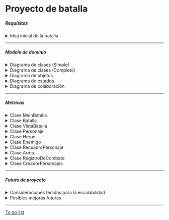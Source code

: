 # Proyecto de batalla

<h5> Requisitos </h5>

<details>
  <summary> Idea inicial de la batalla </summary><br>

  [Link](../docs/proyectos/pyBatalla.md)


</details>

<hr>
<h5> Modelo de dominio </h5>

<details>
  <summary>Diagrama de clases (Simple)</summary>
  
|Diagrama de clases
|:-:
|![](../out/Grupo1/MDominio/ClasesSimple/ClasesSimple.png)
|[Link](MDominio/ClasesSimple.puml)

</details>

<details>
  <summary>Diagrama de clases (Completo)</summary>
  
|Diagrama de clases
|:-:
|![](../out/Grupo1/MDominio/ClasesCompleto/ClasesCompleto.png)
|[Link](MDominio/ClasesCompleto.puml)

</details>

<details>
  <summary>Diagrama de objetos</summary>
  
|Diagrama de objetos
|:-:
|![](../out/Grupo1/MDominio/Objetos/Objetos.png)
|[Link](MDominio/Objetos.puml)

</details>

<details>
  <summary>Diagrama de estados</summary>
  
|Diagrama de estados
|:-:
|![](../out/Grupo1/MDominio/Estados/Estados.png)
|[Link](MDominio/Estados.puml)

</details>

<details>
  <summary>Diagrama de colaboración</summary>
  
|Diagrama de colaboración
|:-:
|![](../out/Grupo1/MDominio/Colaboracion/Colaboracion.png)
|[Link](MDominio/Colaboracion.puml)

</details>
<hr>

<h5>Métricas</h5>

<details>
  <summary>Clase MainBatalla</summary>

| Métricas  | Valor |
|---|---|
| Número de líneas | 12   |
| Número de métodos           | 1      |
| Número de atributos          | 0     |

</details>

<details>
  <summary>Clase Batalla</summary>

Métricas de la clase Batalla
| Métrica | Valor |
| --- | --- |
| Número de líneas | 77 |
| Número de métodos | 4 |
| Número de atributos | 3 |

### Métricas métodos clase Batalla

|Método| Parámetros | Líneas | Sentencias anidadas| Complejidad ciclomática|
|----|-----| ---- | -----| ---- |
|comenzarBatalla() | 0 | 22 | 2 | 7  |
|turnoHeroe() |  0 | 8 |  0 |   4  |
|turnoEnemigo() | 0 | 2 |  0 |   1  |

</details>

<details>
  <summary>Clase VistaBatalla</summary>

| Métricas                | Valor |
|------------------------|-------|
| Número de líneas        | 90   |
| Número de métodos       | 9     |
| Número de atributos     | 6     |

### Métricas métodos clase VistaBatalla

|Método| Parámetros | Líneas | Sentencias anidadas| Complejidad ciclomática|
|----|-----| ---- | -----| ---- |
|imprimirInterfaz() | 0 | 1 | 0 | 1  |
|anuciarGanador() | 1 | 1 | 0 | 1  |
|elegirAcción() | 0 | 13 | 0 | 5  |
|elegirArma() | 0 | 2 | 0 | 1  |
|esperarInteraccion() | 0 | 2 | 0 | 1  |
|scanElegir() | 1 | 12 | 0 | 2  |
|mostrarAcciones() | 0 | 3 | 0 | 1  |
|mostrarArmas() | 0 | 3 | 0 | 1 |

</details>

  <details>
  <summary>Clase Personaje</summary>

| Métricas  | Valor |
|---|---|
| Número de líneas | 112      |
| Número de métodos           | 17       |
| Número de atributos          | 9        |

### Métricas métodos clase Personaje

|Método| Parámetros | Líneas | Sentencias anidadas| Complejidad ciclomática|
|----|-----| ---- | -----| ---- |
|recibirDaño() | 1 | 6 | 0 | 2  |
|atacar() | 1 | 11 | 0 | 4 |
|puedeActuar() | 0 | 1 | 0 | 1  |
|avanzarTurnoSinActuar() | 0 | 1 | 0 | 1  |
|curarseDesmayado() | 0 | 2 | 0 | 1  |
|curarse() | 1 | 1 | 0 | 3  |
|despertar() | 0 | 2 | 0 | 1  |
|comprobarSiSeDespierta() | 0 | 3 | 0 | 3  |
|estaVivo() | 0 | 1 | 0 | 1  |
|desmayar() | 0 | 2 | 0 | 1  |
|getVidaActual() | 0 | 1 | 0 | 1  |
|equiparArma() | 0 | 1 | 0 | 1  |
|getArmas() | 0 | 1 | 0 | 1  |
|getSprite() | 0 | 1 | 0 | 1  |
|getNombre() | 0 | 1 | 0 | 1  |


  </details>

<details>
  <summary>Clase Heroe</summary>

| Métricas  | Valor |
|---|---|
| Número de líneas | 92      |
| Número de métodos           | 9    |
| Número de atributos          | 5      |

</details>

<details>
  <summary>Clase Enemigo</summary>

| Métricas  | Valor |
|---|---|
| Número de líneas | 21    |
| Número de métodos           | 2       |
| Número de atributos          | 0        |

</details>

<details>
  <summary>Clase RecuadroPersonaje</summary>

| Métricas  | Valor |
|---|---|
| Número de líneas | 93   |
| Número de métodos           | 4      |
| Número de atributos          | 2      |

</details>

<details>
  <summary>Clase Arma</summary>

| Métricas  | Valor |
|---|---|
| Número de líneas | 37   |
| Número de métodos           | 6    |
| Número de atributos          | 4     |

</details>

<details>
  <summary>Clase RegistroDeCombate</summary>

| Métricas  | Valor |
|---|---|
| Número de líneas | 45   |
| Número de métodos           | 6      |
| Número de atributos          | 2      |

</details>

<details>
  <summary>Clase CreadorPersonajes</summary>

| Métricas  | Valor |
|---|---|
| Número de líneas | 70   |
| Número de métodos           | 2      |
| Número de atributos          | 0      |

</details>

<hr>

<h5> Futuro de proyecto </h5>
<details>
  <summary> Consideraciones tenidas para la escalabilidad </summary>
  <ul>
    <li> El héroe y los enemigos se pueden pasar como parámetros a la batalla, de esta forma puedes tener distintos personajes, con distintas acciones, vida...
    <li> Las armas no son estándar sino que se pueden también crear y atribuir a los personajes de la batalla
    <li> ....
  <ul>

</details>

<details>
  <summary> Posibles mejoras futuras </summary>
  <ul>
    <li> Se podría crear clase Pocion para poder tener distintos tipos de pociones
  <ul>

</details>
<hr>

[To do list](../Grupo1/ToDo/ToDo.md)
